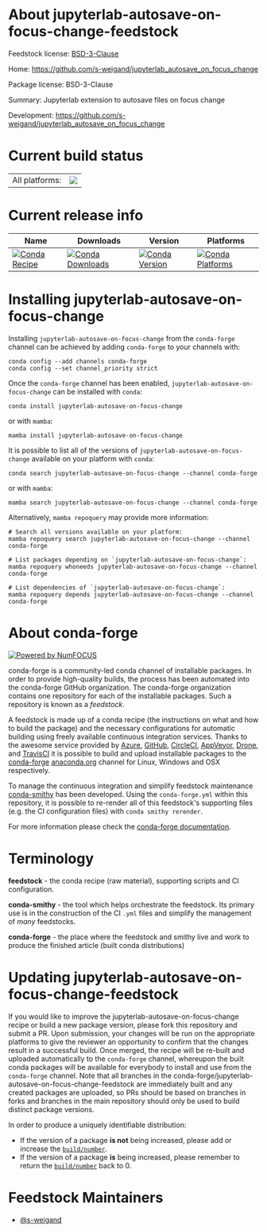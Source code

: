 About jupyterlab-autosave-on-focus-change-feedstock
===================================================

Feedstock license: [BSD-3-Clause](https://github.com/conda-forge/jupyterlab-autosave-on-focus-change-feedstock/blob/main/LICENSE.txt)

Home: https://github.com/s-weigand/jupyterlab_autosave_on_focus_change

Package license: BSD-3-Clause

Summary: Jupyterlab extension to autosave files on focus change

Development: https://github.com/s-weigand/jupyterlab_autosave_on_focus_change

Current build status
====================


<table><tr><td>All platforms:</td>
    <td>
      <a href="https://dev.azure.com/conda-forge/feedstock-builds/_build/latest?definitionId=12875&branchName=main">
        <img src="https://dev.azure.com/conda-forge/feedstock-builds/_apis/build/status/jupyterlab-autosave-on-focus-change-feedstock?branchName=main">
      </a>
    </td>
  </tr>
</table>

Current release info
====================

| Name | Downloads | Version | Platforms |
| --- | --- | --- | --- |
| [![Conda Recipe](https://img.shields.io/badge/recipe-jupyterlab--autosave--on--focus--change-green.svg)](https://anaconda.org/conda-forge/jupyterlab-autosave-on-focus-change) | [![Conda Downloads](https://img.shields.io/conda/dn/conda-forge/jupyterlab-autosave-on-focus-change.svg)](https://anaconda.org/conda-forge/jupyterlab-autosave-on-focus-change) | [![Conda Version](https://img.shields.io/conda/vn/conda-forge/jupyterlab-autosave-on-focus-change.svg)](https://anaconda.org/conda-forge/jupyterlab-autosave-on-focus-change) | [![Conda Platforms](https://img.shields.io/conda/pn/conda-forge/jupyterlab-autosave-on-focus-change.svg)](https://anaconda.org/conda-forge/jupyterlab-autosave-on-focus-change) |

Installing jupyterlab-autosave-on-focus-change
==============================================

Installing `jupyterlab-autosave-on-focus-change` from the `conda-forge` channel can be achieved by adding `conda-forge` to your channels with:

```
conda config --add channels conda-forge
conda config --set channel_priority strict
```

Once the `conda-forge` channel has been enabled, `jupyterlab-autosave-on-focus-change` can be installed with `conda`:

```
conda install jupyterlab-autosave-on-focus-change
```

or with `mamba`:

```
mamba install jupyterlab-autosave-on-focus-change
```

It is possible to list all of the versions of `jupyterlab-autosave-on-focus-change` available on your platform with `conda`:

```
conda search jupyterlab-autosave-on-focus-change --channel conda-forge
```

or with `mamba`:

```
mamba search jupyterlab-autosave-on-focus-change --channel conda-forge
```

Alternatively, `mamba repoquery` may provide more information:

```
# Search all versions available on your platform:
mamba repoquery search jupyterlab-autosave-on-focus-change --channel conda-forge

# List packages depending on `jupyterlab-autosave-on-focus-change`:
mamba repoquery whoneeds jupyterlab-autosave-on-focus-change --channel conda-forge

# List dependencies of `jupyterlab-autosave-on-focus-change`:
mamba repoquery depends jupyterlab-autosave-on-focus-change --channel conda-forge
```


About conda-forge
=================

[![Powered by
NumFOCUS](https://img.shields.io/badge/powered%20by-NumFOCUS-orange.svg?style=flat&colorA=E1523D&colorB=007D8A)](https://numfocus.org)

conda-forge is a community-led conda channel of installable packages.
In order to provide high-quality builds, the process has been automated into the
conda-forge GitHub organization. The conda-forge organization contains one repository
for each of the installable packages. Such a repository is known as a *feedstock*.

A feedstock is made up of a conda recipe (the instructions on what and how to build
the package) and the necessary configurations for automatic building using freely
available continuous integration services. Thanks to the awesome service provided by
[Azure](https://azure.microsoft.com/en-us/services/devops/), [GitHub](https://github.com/),
[CircleCI](https://circleci.com/), [AppVeyor](https://www.appveyor.com/),
[Drone](https://cloud.drone.io/welcome), and [TravisCI](https://travis-ci.com/)
it is possible to build and upload installable packages to the
[conda-forge](https://anaconda.org/conda-forge) [anaconda.org](https://anaconda.org/)
channel for Linux, Windows and OSX respectively.

To manage the continuous integration and simplify feedstock maintenance
[conda-smithy](https://github.com/conda-forge/conda-smithy) has been developed.
Using the ``conda-forge.yml`` within this repository, it is possible to re-render all of
this feedstock's supporting files (e.g. the CI configuration files) with ``conda smithy rerender``.

For more information please check the [conda-forge documentation](https://conda-forge.org/docs/).

Terminology
===========

**feedstock** - the conda recipe (raw material), supporting scripts and CI configuration.

**conda-smithy** - the tool which helps orchestrate the feedstock.
                   Its primary use is in the construction of the CI ``.yml`` files
                   and simplify the management of *many* feedstocks.

**conda-forge** - the place where the feedstock and smithy live and work to
                  produce the finished article (built conda distributions)


Updating jupyterlab-autosave-on-focus-change-feedstock
======================================================

If you would like to improve the jupyterlab-autosave-on-focus-change recipe or build a new
package version, please fork this repository and submit a PR. Upon submission,
your changes will be run on the appropriate platforms to give the reviewer an
opportunity to confirm that the changes result in a successful build. Once
merged, the recipe will be re-built and uploaded automatically to the
`conda-forge` channel, whereupon the built conda packages will be available for
everybody to install and use from the `conda-forge` channel.
Note that all branches in the conda-forge/jupyterlab-autosave-on-focus-change-feedstock are
immediately built and any created packages are uploaded, so PRs should be based
on branches in forks and branches in the main repository should only be used to
build distinct package versions.

In order to produce a uniquely identifiable distribution:
 * If the version of a package **is not** being increased, please add or increase
   the [``build/number``](https://docs.conda.io/projects/conda-build/en/latest/resources/define-metadata.html#build-number-and-string).
 * If the version of a package **is** being increased, please remember to return
   the [``build/number``](https://docs.conda.io/projects/conda-build/en/latest/resources/define-metadata.html#build-number-and-string)
   back to 0.

Feedstock Maintainers
=====================

* [@s-weigand](https://github.com/s-weigand/)

